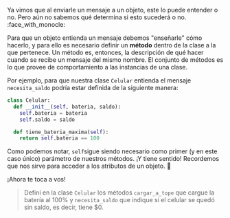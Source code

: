Ya vimos que al enviarle un mensaje a un objeto, este lo puede entender o no. Pero aún no sabemos qué determina si esto sucederá o no. :face_with_monocle:

Para que un objeto entienda un mensaje debemos "enseñarle" cómo hacerlo, y para ello es necesario definir un **método** dentro de la clase a la que pertenece. Un método es, entonces, la descripción de qué hacer cuando se recibe un mensaje del mismo nombre. El conjunto de métodos es lo que provee de comportamiento a las instancias de una clase. 

Por ejemplo, para que nuestra clase `Celular` entienda el mensaje `necesita_saldo` podría estar definida de la siguiente manera:

```python
class Celular:
  def __init__(self, bateria, saldo):
    self.bateria = bateria
    self.saldo = saldo

  def tiene_bateria_maxima(self):
    return self.bateria == 100
```

Como podemos notar, `self`sigue siendo necesario como primer (y en este caso único) parámetro de nuestros métodos. ¡Y tiene sentido! Recordemos que nos sirve para acceder a los atributos de un objeto. :eyes:

¡Ahora te toca a vos! 

> Definí en la clase `Celular` los métodos `cargar_a_tope` que cargue la batería al 100% y `necesita_saldo` que indique si el celular se quedó sin saldo, es decir, tiene $0.